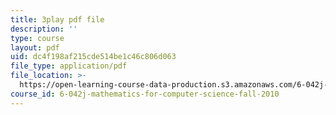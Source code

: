 ```yaml
---
title: 3play pdf file
description: ''
type: course
layout: pdf
uid: dc4f198af215cde514be1c46c806d063
file_type: application/pdf
file_location: >-
  https://open-learning-course-data-production.s3.amazonaws.com/6-042j-mathematics-for-computer-science-fall-2010/dc4f198af215cde514be1c46c806d063_oI9fMUqgfxY.pdf
course_id: 6-042j-mathematics-for-computer-science-fall-2010
---
```

